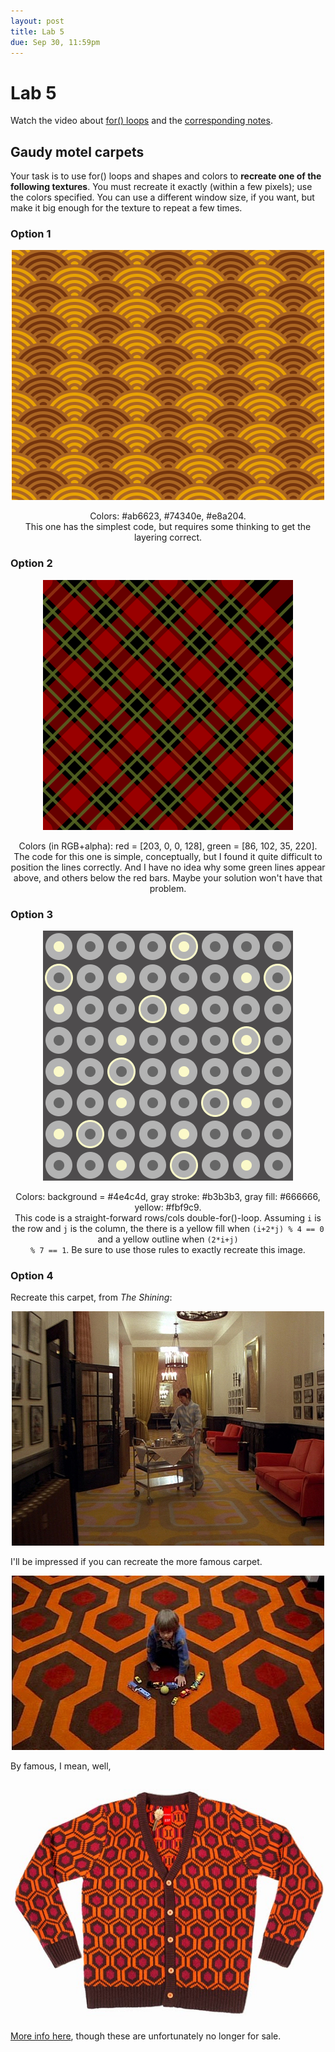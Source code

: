 ```yaml
---
layout: post
title: Lab 5
due: Sep 30, 11:59pm
---
```


# Lab 5

Watch the video about [for() loops](/videos/2015-09-23-for-loops.html) and the [corresponding notes](/guides/2015-09-23-for-loops.html).

## Gaudy motel carpets

Your task is to use for() loops and shapes and colors to **recreate
one of the following textures**. You must recreate it exactly (within
a few pixels); use the colors specified. You can use a different
window size, if you want, but make it big enough for the texture to
repeat a few times.

### Option 1

<div style="text-align: center">
<img src="/images/texture-1.png" />

<p> Colors: #ab6623, #74340e, #e8a204.<br/>This one has the simplest
code, but requires some thinking to get the layering correct. </p>
</div>

### Option 2

<div style="text-align: center">
<img src="/images/texture-2.png" />

<p> Colors (in RGB+alpha): red = [203, 0, 0, 128], green =
[86, 102, 35, 220].<br/>The code for this one is simple, conceptually,
but I found it quite difficult to position the lines correctly. And I
have no idea why some green lines appear above, and others below the
red bars. Maybe your solution won't have that problem.</p>
</div>

### Option 3

<div style="text-align: center">
<img src="/images/texture-5.png" />

<p>Colors: background = #4e4c4d, gray stroke: #b3b3b3, gray fill:
#666666, yellow: #fbf9c9.<br/> This code is a straight-forward
rows/cols double-for()-loop.  Assuming <code>i</code> is the row and
<code>j</code> is the column, the there is a yellow fill when
<code>(i+2*j) % 4 == 0</code> and a yellow outline when <code>(2*i+j)
% 7 == 1</code>. Be sure to use those rules to exactly recreate this
image.  </p></div>

### Option 4

Recreate this carpet, from *The Shining*:

<div style="text-align: center">
<img src="/images/the-shining-carpet-2.jpg" />
</div>

I'll be impressed if you can recreate the more famous carpet.

<div style="text-align: center">
<img src="/images/the-shining-carpet.jpg" />
</div>

By famous, I mean, well,

<div style="text-align: center">
<img src="/images/shining-carpet-cardigan.jpg" />
</div>

[More info here](http://fashionablygeek.com/accessories/mondo-debuts-the-237-collection-based-on-the-carpeting-in-the-shining/),
though these are unfortunately no longer for sale.




